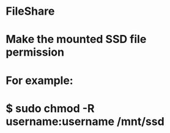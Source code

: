 # FileShare

# Make the mounted SSD file permission
#
# For example:
# $ sudo chmod -R username:username /mnt/ssd